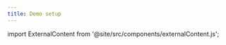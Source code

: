 ```yaml
---
title: Demo setup
---
```


import ExternalContent from '@site/src/components/externalContent.js';

<ExternalContent link="https://raw.githubusercontent.com/nqminds/nist-brski/main/brski-server/README.md"/>